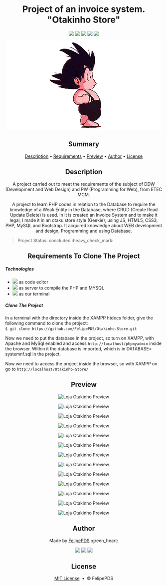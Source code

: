# <h1 align="center">Project of an invoice system. <strong>"Otakinho Store"</strong></h1>

<p align="center"><a href="https://github.com/FelipePDS/Otakinho-Store/blob/main/LICENSE"><img src="https://img.shields.io/github/license/FelipePDS/Otakinho-Store"/></a> <img src="https://img.shields.io/static/v1?label=Build&message=Sucess&color=sucess&style=flat&logo=+"/> <img src="https://img.shields.io/github/stars/FelipePDS/Otakinho-Store"/> <img src="https://img.shields.io/github/repo-size/FelipePDS/Otakinho-Store"/> <a href="https://felipepds.github.io/Otakinho-Store"><img src="https://img.shields.io/static/v1?label=+&message=Otakinho+Store&color=62B47A&style=flat&logo=+"/></a></p>

<p align="center"><img src="https://github.com/FelipePDS/Otakinho-Store/blob/master/assets/images/db4.gif"/></p>

<h2 align="center">Summary</h2>
<p align="center">
 <a href="#description">Description</a> &bull; 
 <a href="#requirements">Requirements</a> &bull; 
 <a href="#preview">Preview</a> &bull; 
 <a href="#author">Author</a> &bull; 
 <a href="#license">License</a>
</p>

<h2 align="center" id="description">Description</h2>
<p align="center">A project carried out to meet the requirements of the subject of DDW (Development and Web Design) and PW (Programming for Web), from ETEC MCM.</p>
<p align="center">A project to learn PHP codes in relation to the Database to require the knowledge of a Weak Entity in the Database, where CRUD (Create Read Update Delete) is used. In it is created an Invoice System and to make it legal, I made it in an otaku store style (Geekie), using JS, HTML5, CSS3, PHP, MySQL and Bootstrap. It acquired knowledge about WEB development and design, Programming and using Database.</p>

<p align="right"><blockquote>Project Status: concluded :heavy_check_mark:</blockquote></p>

<h2 align="center" id="requirements">Requirements To Clone The Project</h2>
<h5>Technologies</h5>
<ul>
  <li><a href="https://code.visualstudio.com/"><img src="https://img.shields.io/static/v1?label=+&message=Visual+Studio+Code&color=007ACC&style=flat&logo=visual%20studio%20code&logoColor=white"/></a> as code editor</li>
  <li><a href="https://www.apachefriends.org/pt_br/"><img src="https://img.shields.io/static/v1?label=+&message=Xampp&color=FB7A24&style=flat&logo=xampp&logoColor=white"/></a> as server to compile the PHP and MYSQL</li>
  <li><a href="https://git-scm.com/downloads/"><img src="https://img.shields.io/static/v1?label=+&message=GitBash&color=F05032&style=flat&logo=git&logoColor=white"/></a> as our terminal</li>
</ul>

<h5>Clone The Project</h5>
<p>In a terminal with the directory inside the XAMPP htdocs folder, give the following command to clone the project: <br><code>$ git clone https://github.com/FelipePDS/Otakinho-Store.git</code></p>
<p>Now we need to put the database in the project, so turn on XAMPP, with Apache and MySql enabled and access <code>http://localhost/phpmyadmin</code> inside the browser. Within it the database is imported, which is in DATABASE> systemnf.sql in the project.</p>
<p>Now we need to access the project inside the browser, so with XAMPP on go to <code>http://localhost/Otakinho-Store/</code></p>

<h2 align="center" id="preview">Preview</h2>
<p align="center"><img src="https://github.com/FelipePDS/Project-of-an-invoice-system-Loja-Otakinho/blob/master/assets/images/git-01.JPG" alt="Loja Otakinho Preview"/></p>
<p align="center"><img src="https://github.com/FelipePDS/Project-of-an-invoice-system-Loja-Otakinho/blob/master/assets/images/git-02.JPG" alt="Loja Otakinho Preview"/></p>
<p align="center"><img src="https://github.com/FelipePDS/Project-of-an-invoice-system-Loja-Otakinho/blob/master/assets/images/git-03.JPG" alt="Loja Otakinho Preview"/></p>
<p align="center"><img src="https://github.com/FelipePDS/Project-of-an-invoice-system-Loja-Otakinho/blob/master/assets/images/git-04.JPG" alt="Loja Otakinho Preview"/></p>
<p align="center"><img src="https://github.com/FelipePDS/Project-of-an-invoice-system-Loja-Otakinho/blob/master/assets/images/git-05.JPG" alt="Loja Otakinho Preview"/></p>
<p align="center"><img src="https://github.com/FelipePDS/Project-of-an-invoice-system-Loja-Otakinho/blob/master/assets/images/git-06.JPG" alt="Loja Otakinho Preview"/></p>
<p align="center"><img src="https://github.com/FelipePDS/Project-of-an-invoice-system-Loja-Otakinho/blob/master/assets/images/git-07.JPG" alt="Loja Otakinho Preview"/></p>
<p align="center"><img src="https://github.com/FelipePDS/Project-of-an-invoice-system-Loja-Otakinho/blob/master/assets/images/git-08.JPG" alt="Loja Otakinho Preview"/></p>
<p align="center"><img src="https://github.com/FelipePDS/Project-of-an-invoice-system-Loja-Otakinho/blob/master/assets/images/git-09.JPG" alt="Loja Otakinho Preview"/></p>
<p align="center"><img src="https://github.com/FelipePDS/Project-of-an-invoice-system-Loja-Otakinho/blob/master/assets/images/git-10.JPG" alt="Loja Otakinho Preview"/></p>
<p align="center"><img src="https://github.com/FelipePDS/Project-of-an-invoice-system-Loja-Otakinho/blob/master/assets/images/git-11.JPG" alt="Loja Otakinho Preview"/></p>
<p align="center"><img src="https://github.com/FelipePDS/Project-of-an-invoice-system-Loja-Otakinho/blob/master/assets/images/git-12.JPG" alt="Loja Otakinho Preview"/></p>
<p align="center"><img src="https://github.com/FelipePDS/Project-of-an-invoice-system-Loja-Otakinho/blob/master/assets/images/git-13.JPG" alt="Loja Otakinho Preview"/></p>

<h2 align="center" id="author">Author</h2>
<p align="center">Made by <a href="https://felipepds.github.io/felipepds-resume/">FelipePDS</a> :green_heart:</p>
<p align="center"><a href="https://www.linkedin.com/in/felipe-p-da-silva-a55b891ba/?lipi=urn%3Ali%3Apage%3Ad_flagship3_feed%3BiErPy3g7Q1KGOaD%2BsGw%2Fpg%3D%3D"><img src="https://img.shields.io/static/v1?label=+&message=Felipe+P.+Da+Silva&color=0A66C2&style=flat&logo=linkedin&logoColor=white"/></a> <a href="https://twitter.com/FelipePintoDaS1"><img src="https://img.shields.io/static/v1?label=+&message=@FelipePintoDaS1&color=1DA1F2&style=flat&logo=twitter&logoColor=white"/></a> <img src="https://img.shields.io/static/v1?label=+&message=felipepdasilva66@gmail.com&color=EA4335&style=flat&logo=gmail&logoColor=white"/></p>

<footer>
  <h2 align="center" id="license">License</h2>
  
  <p align="center"><a href="https://github.com/FelipePDS/Otakinho-Store/blob/master/LICENSE">MIT License</a> &nbsp;&bull;&nbsp; &copy; FelipePDS</p>
</footer>
